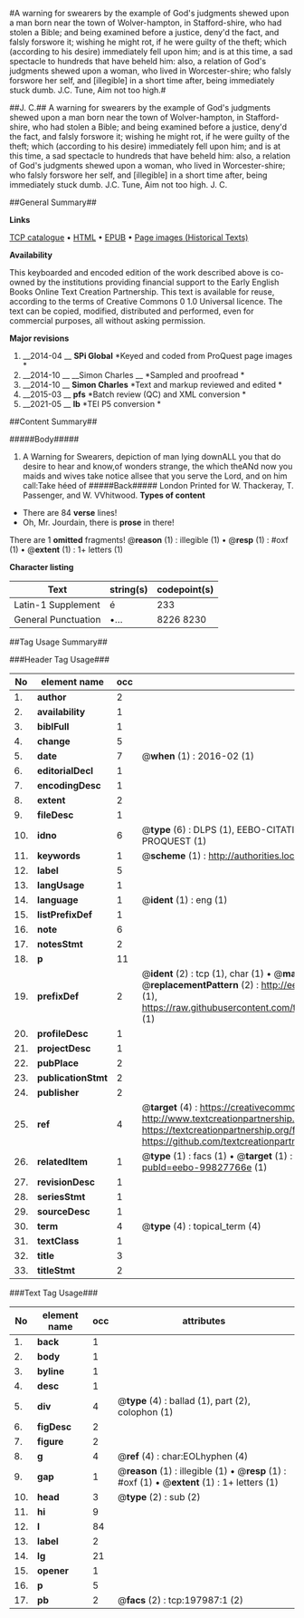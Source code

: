 #A warning for swearers by the example of God's judgments shewed upon a man born near the town of Wolver-hampton, in Stafford-shire, who had stolen a Bible; and being examined before a justice, deny'd the fact, and falsly forswore it; wishing he might rot, if he were guilty of the theft; which (according to his desire) immediately fell upon him; and is at this time, a sad spectacle to hundreds that have beheld him: also, a relation of God's judgments shewed upon a woman, who lived in Worcester-shire; who falsly forswore her self, and [illegible] in a short time after, being immediately stuck dumb. J.C. Tune, Aim not too high.#

##J. C.##
A warning for swearers by the example of God's judgments shewed upon a man born near the town of Wolver-hampton, in Stafford-shire, who had stolen a Bible; and being examined before a justice, deny'd the fact, and falsly forswore it; wishing he might rot, if he were guilty of the theft; which (according to his desire) immediately fell upon him; and is at this time, a sad spectacle to hundreds that have beheld him: also, a relation of God's judgments shewed upon a woman, who lived in Worcester-shire; who falsly forswore her self, and [illegible] in a short time after, being immediately stuck dumb. J.C. Tune, Aim not too high.
J. C.

##General Summary##

**Links**

[TCP catalogue](http://www.ota.ox.ac.uk/tcp/)  • 
[HTML](http://tei.it.ox.ac.uk/tcp/Texts-HTML/free/B18/B18420.html)  • 
[EPUB](http://tei.it.ox.ac.uk/tcp/Texts-EPUB/free/B18/B18420.epub) • 
[Page images (Historical Texts)](https://historicaltexts.jisc.ac.uk/eebo-99827766e)

**Availability**

This keyboarded and encoded edition of the work described above is co-owned by the
    institutions providing financial support to the Early English Books Online Text Creation
    Partnership. This text is available for reuse, according to the terms of  Creative Commons 0 1.0 Universal
    licence. The text can be copied, modified, distributed and performed, even for commercial
    purposes, all without asking permission.

**Major revisions**

1. __2014-04 __ __SPi Global__ *Keyed and coded from ProQuest page images *
1. __2014-10 __ __Simon Charles __ *Sampled and proofread *
1. __2014-10 __ __Simon Charles__ *Text and markup reviewed and edited *
1. __2015-03 __ __pfs__ *Batch review (QC) and XML conversion *
1. __2021-05 __ __lb__ *TEI P5 conversion *

##Content Summary##

#####Body#####

1. A Warning for Swearers,
depiction of man lying downALL you that do desire to hear and know,of wonders strange, the which theANd now you maids and wives take notice allsee that you serve the Lord, and on him call:Take héed of
#####Back#####
London Printed for W. Thackeray, T. Passenger, and W. VVhitwood.
**Types of content**

  * There are 84 **verse** lines!
  * Oh, Mr. Jourdain, there is **prose** in there!

There are 1 **omitted** fragments! 
 @__reason__ (1) : illegible (1)  •  @__resp__ (1) : #oxf (1)  •  @__extent__ (1) : 1+ letters (1)

**Character listing**


|Text|string(s)|codepoint(s)|
|---|---|---|
|Latin-1 Supplement|é|233|
|General Punctuation|•…|8226 8230|

##Tag Usage Summary##

###Header Tag Usage###

|No|element name|occ|attributes|
|---|---|---|---|
|1.|__author__|2||
|2.|__availability__|1||
|3.|__biblFull__|1||
|4.|__change__|5||
|5.|__date__|7| @__when__ (1) : 2016-02 (1)|
|6.|__editorialDecl__|1||
|7.|__encodingDesc__|1||
|8.|__extent__|2||
|9.|__fileDesc__|1||
|10.|__idno__|6| @__type__ (6) : DLPS (1), EEBO-CITATION (1), VID (1), EEBO-PROQUEST (1), STC (1), PROQUEST (1)|
|11.|__keywords__|1| @__scheme__ (1) : http://authorities.loc.gov/ (1)|
|12.|__label__|5||
|13.|__langUsage__|1||
|14.|__language__|1| @__ident__ (1) : eng (1)|
|15.|__listPrefixDef__|1||
|16.|__note__|6||
|17.|__notesStmt__|2||
|18.|__p__|11||
|19.|__prefixDef__|2| @__ident__ (2) : tcp (1), char (1)  •  @__matchPattern__ (2) : ([0-9\-]+):([0-9IVX]+) (1), (.+) (1)  •  @__replacementPattern__ (2) : http://eebo.chadwyck.com/downloadtiff?vid=$1&page=$2 (1), https://raw.githubusercontent.com/textcreationpartnership/Texts/master/tcpchars.xml#$1 (1)|
|20.|__profileDesc__|1||
|21.|__projectDesc__|1||
|22.|__pubPlace__|2||
|23.|__publicationStmt__|2||
|24.|__publisher__|2||
|25.|__ref__|4| @__target__ (4) : https://creativecommons.org/publicdomain/zero/1.0/ (1), http://www.textcreationpartnership.org/docs/. (1), https://textcreationpartnership.org/faq/#faq05 (1), https://github.com/textcreationpartnership (1)|
|26.|__relatedItem__|1| @__type__ (1) : facs (1)  •  @__target__ (1) : https://data.historicaltexts.jisc.ac.uk/view?pubId=eebo-99827766e (1)|
|27.|__revisionDesc__|1||
|28.|__seriesStmt__|1||
|29.|__sourceDesc__|1||
|30.|__term__|4| @__type__ (4) : topical_term (4)|
|31.|__textClass__|1||
|32.|__title__|3||
|33.|__titleStmt__|2||


###Text Tag Usage###

|No|element name|occ|attributes|
|---|---|---|---|
|1.|__back__|1||
|2.|__body__|1||
|3.|__byline__|1||
|4.|__desc__|1||
|5.|__div__|4| @__type__ (4) : ballad (1), part (2), colophon (1)|
|6.|__figDesc__|2||
|7.|__figure__|2||
|8.|__g__|4| @__ref__ (4) : char:EOLhyphen (4)|
|9.|__gap__|1| @__reason__ (1) : illegible (1)  •  @__resp__ (1) : #oxf (1)  •  @__extent__ (1) : 1+ letters (1)|
|10.|__head__|3| @__type__ (2) : sub (2)|
|11.|__hi__|9||
|12.|__l__|84||
|13.|__label__|2||
|14.|__lg__|21||
|15.|__opener__|1||
|16.|__p__|5||
|17.|__pb__|2| @__facs__ (2) : tcp:197987:1 (2)|
